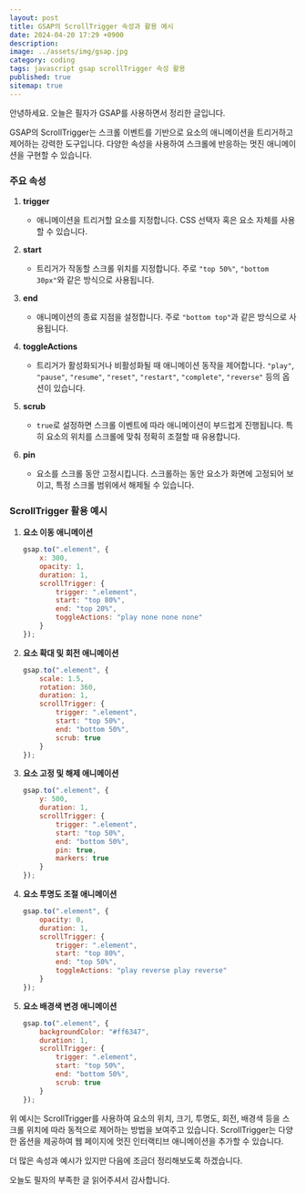 ```yaml
---
layout: post
title: GSAP의 ScrollTrigger 속성과 활용 예시
date: 2024-04-20 17:29 +0900
description: 
image: ../assets/img/gsap.jpg
category: coding
tags: javascript gsap scrollTrigger 속성 활용
published: true
sitemap: true
---
```


안녕하세요. 오늘은 필자가 GSAP를 사용하면서 정리한 글입니다.

GSAP의 ScrollTrigger는 스크롤 이벤트를 기반으로 요소의 애니메이션을 트리거하고 제어하는 강력한 도구입니다. 다양한 속성을 사용하여 스크롤에 반응하는 멋진 애니메이션을 구현할 수 있습니다.

### 주요 속성

1. **trigger**
   - 애니메이션을 트리거할 요소를 지정합니다. CSS 선택자 혹은 요소 자체를 사용할 수 있습니다.

2. **start**
   - 트리거가 작동할 스크롤 위치를 지정합니다. 주로 `"top 50%"`, `"bottom 30px"`와 같은 방식으로 사용됩니다.

3. **end**
   - 애니메이션의 종료 지점을 설정합니다. 주로 `"bottom top"`과 같은 방식으로 사용됩니다.

4. **toggleActions**
   - 트리거가 활성화되거나 비활성화될 때 애니메이션 동작을 제어합니다. `"play"`, `"pause"`, `"resume"`, `"reset"`, `"restart"`, `"complete"`, `"reverse"` 등의 옵션이 있습니다.

5. **scrub**
   - `true`로 설정하면 스크롤 이벤트에 따라 애니메이션이 부드럽게 진행됩니다. 특히 요소의 위치를 스크롤에 맞춰 정확히 조절할 때 유용합니다.

6. **pin**
   - 요소를 스크롤 동안 고정시킵니다. 스크롤하는 동안 요소가 화면에 고정되어 보이고, 특정 스크롤 범위에서 해제될 수 있습니다.

### ScrollTrigger 활용 예시

1. **요소 이동 애니메이션**
   ```javascript
   gsap.to(".element", {
       x: 300,
       opacity: 1,
       duration: 1,
       scrollTrigger: {
           trigger: ".element",
           start: "top 80%",
           end: "top 20%",
           toggleActions: "play none none none"
       }
   });
   ```

2. **요소 확대 및 회전 애니메이션**
   ```javascript
   gsap.to(".element", {
       scale: 1.5,
       rotation: 360,
       duration: 1,
       scrollTrigger: {
           trigger: ".element",
           start: "top 50%",
           end: "bottom 50%",
           scrub: true
       }
   });
   ```

3. **요소 고정 및 해제 애니메이션**
   ```javascript
   gsap.to(".element", {
       y: 500,
       duration: 1,
       scrollTrigger: {
           trigger: ".element",
           start: "top 50%",
           end: "bottom 50%",
           pin: true,
           markers: true
       }
   });
   ```

4. **요소 투명도 조절 애니메이션**
   ```javascript
   gsap.to(".element", {
       opacity: 0,
       duration: 1,
       scrollTrigger: {
           trigger: ".element",
           start: "top 80%",
           end: "top 50%",
           toggleActions: "play reverse play reverse"
       }
   });
   ```

5. **요소 배경색 변경 애니메이션**
   ```javascript
   gsap.to(".element", {
       backgroundColor: "#ff6347",
       duration: 1,
       scrollTrigger: {
           trigger: ".element",
           start: "top 50%",
           end: "bottom 50%",
           scrub: true
       }
   });
   ```

위 예시는 ScrollTrigger를 사용하여 요소의 위치, 크기, 투명도, 회전, 배경색 등을 스크롤 위치에 따라 동적으로 제어하는 방법을 보여주고 있습니다. ScrollTrigger는 다양한 옵션을 제공하여 웹 페이지에 멋진 인터랙티브 애니메이션을 추가할 수 있습니다.

더 많은 속성과 예시가 있지만 다음에 조금더 정리해보도록 하겠습니다.

오늘도 필자의 부족한 글 읽어주셔서 감사합니다.